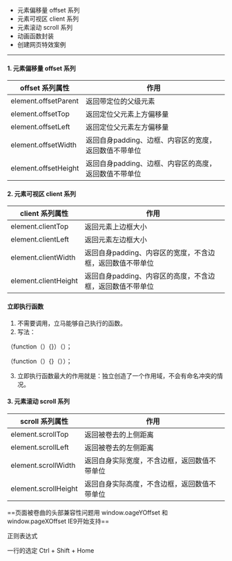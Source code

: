- 元素偏移量 offset 系列
- 元素可视区 client 系列
- 元素滚动 scroll 系列
- 动画函数封装
- 创建网页特效案例

---

#### 1. 元素偏移量 offset 系列

| offset 系列属性      | 作用                                                  |
| -------------------- | ----------------------------------------------------- |
| element.offsetParent | 返回带定位的父级元素                                  |
| element.offsetTop    | 返回定位父元素上方偏移量                              |
| element.offsetLeft   | 返回定位父元素左方偏移量                              |
| element.offsetWidth  | 返回自身padding、边框、内容区的宽度，返回数值不带单位 |
| element.offsetHeight | 返回自身padding、边框、内容区的高度，返回数值不带单位 |

#### 2. 元素可视区 client 系列

| client 系列属性      | 作用                                                      |
| -------------------- | --------------------------------------------------------- |
| element.clientTop    | 返回元素上边框大小                                        |
| element.clientLeft   | 返回元素左边框大小                                        |
| element.clientWidth  | 返回自身padding、内容区的宽度，不含边框，返回数值不带单位 |
| element.clientHeight | 返回自身padding、内容区的高度，不含边框，返回数值不带单位 |

#### 立即执行函数

1. 不需要调用，立马能够自己执行的函数。
2. 写法：

（function（）{}）（）；

（function（）{}（））；

3. 立即执行函数最大的作用就是：独立创造了一个作用域，不会有命名冲突的情况。

#### 3. 元素滚动 scroll 系列

| scroll 系列属性      | 作用                                         |
| -------------------- | -------------------------------------------- |
| element.scrollTop    | 返回被卷去的上侧距离                         |
| element.scrollLeft   | 返回被卷去的左侧距离                         |
| element.scrollWidth  | 返回自身实际宽度，不含边框，返回数值不带单位 |
| element.scrollHeight | 返回自身实际高度，不含边框，返回数值不带单位 |

==页面被卷曲的头部兼容性问题用 window.oageYOffset 和 window.pageXOffset IE9开始支持==

正则表达式

一行的选定 Ctrl + Shift + Home
